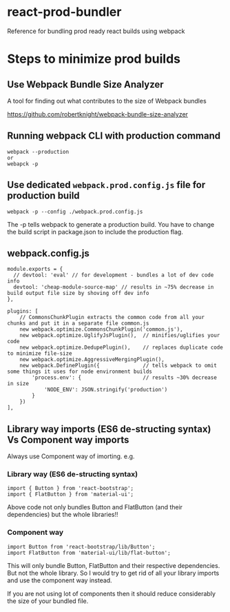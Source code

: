 # react-prod-bundler
Reference for bundling prod ready react builds using webpack

# Steps to minimize prod builds

## Use Webpack Bundle Size Analyzer
A tool for finding out what contributes to the size of Webpack bundles

https://github.com/robertknight/webpack-bundle-size-analyzer

## Running webpack CLI with production command

```
webpack --production
or
webapck -p
```
## Use dedicated ```webpack.prod.config.js``` file for production build
```
webpack -p --config ./webpack.prod.config.js
```
The -p tells webpack to generate a production build. You have to change the build script in package.json to include the production flag.

## webpack.config.js
```
module.exports = {
  // devtool: 'eval' // for development - bundles a lot of dev code info
  devtool: 'cheap-module-source-map' // results in ~75% decrease in build output file size by shoving off dev info
},

plugins: [
    // CommonsChunkPlugin extracts the common code from all your chunks and put it in a separate file common.js
    new webpack.optimize.CommonsChunkPlugin('common.js'), 
    new webpack.optimize.UglifyJsPlugin(),  // minifies/uglifies your code
    new webpack.optimize.DedupePlugin(),    // replaces duplicate code to minimize file-size
    new webpack.optimize.AggressiveMergingPlugin(),
    new webpack.DefinePlugin({              // tells webpack to omit some things it uses for node environment builds
        'process.env': {                    // results ~30% decrease in size
            'NODE_ENV': JSON.stringify('production')
        }
    })
],
```
## Library way imports (ES6 de-structing syntax) Vs Component way imports

Always use Component way of imorting.
e.g.
### Library way (ES6 de-structing syntax)
```
import { Button } from 'react-bootstrap';
import { FlatButton } from 'material-ui';
```
Above code not only bundles Button and FlatButton (and their dependencies) but the whole libraries!!

### Component way
```
import Button from 'react-bootstrap/lib/Button';
import FlatButton from 'material-ui/lib/flat-button';
```
This will only bundle Button, FlatButton and their respective dependencies. But not the whole library. So I would try to get rid of all your library imports and use the component way instead.

If you are not using lot of components then it should reduce considerably the size of your bundled file.
